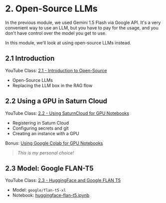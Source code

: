 # 2. Open-Source LLMs

In the previous module, we used Gemini 1.5 Flash via Google API. It's a very convenient way to use an LLM, but you have to pay for the usage, and you don't have control over the model you get to use.

In this module, we'll look at using open-source LLMs instead.

## 2.1 Introduction

YouTube Class: [2.1 - Introduction to Open-Source](https://www.youtube.com/watch?v=ATchkIRsH4g&list=PL3MmuxUbc_hIB4fSqLy_0AfTjVLpgjV3R)

* Open-Source LLMs
* Replacing the LLM box in the RAG flow

## 2.2 Using a GPU in Saturn Cloud

YouTube Class: [2.2 - Using SaturnCloud for GPU Notebooks](https://www.youtube.com/watch?v=E0cAqBWfJYY&list=PL3MmuxUbc_hIB4fSqLy_0AfTjVLpgjV3R&index=9)

* Registering in Saturn Cloud
* Configuring secrets and git
* Creating an instance with a GPU

Bonus: [Using Google Colab for GPU Notebooks](https://www.loom.com/share/591f39e4e231486bbfc3fbd316ec03c5)
> *This is my personal choice!*

## 2.3 Model: Google FLAN-T5

YouTube Class: [2.3 - HuggingFace and Google FLAN T5](https://www.youtube.com/watch?v=a86iTyxnFE4&list=PL3MmuxUbc_hIB4fSqLy_0AfTjVLpgjV3R&index=10)

* Model: `google/flan-t5-xl`
* Notebook: [huggingface-flan-t5.ipynb](huggingface-flan-t5.ipynb)


